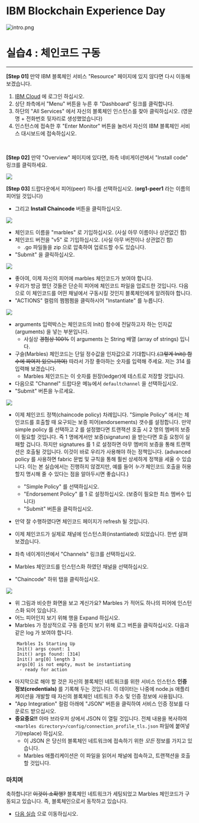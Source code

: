 # IBM Blockchain Experience Day  
![intro.png](./doc_images/intro.png)  
  
# 실습4 : 체인코드 구동

********


**[Step 01]** 만약 IBM 블록체인 서비스 "Resource" 페이지에 있지 않다면 다시 이동해 보겠습니다.
1. [IBM Cloud](https://console.ng.bluemix.net) 에 로그인 하십시오.
2. 상단 좌측에서 "Menu" 버튼을 누른 후 "Dashboard" 링크를 클릭합니다.
3. 하단의 "All Services" 에서 자신의 블록체인 인스턴스를 찾아 클릭하십시오. (영문명 + 전화번호 뒷자리로 생성했었습니다)
4. 인스턴스에 접속한 후 "Enter Monitor" 버튼을 눌러서 자신의 IBM 블록체인 서비스 대시보드에 접속하십시오.  

</br>

**[Step 02]** 만약 "Overview" 페이지에 있다면, 좌측 네비게이션에서 "Install code" 링크를 클릭하세요.  

![](/doc_images/ibc_deploy1.png)

**[Step 03]** 드랍다운에서 피어(peer) 하나를 선택하십시오. (**org1-peer1** 라는 이름의 피어일 것입니다)
- 그리고 **Install Chaincode** 버튼을 클릭하십시오.

![](/doc_images/ibc_deploy2.png)

- 체인코드 이름을 "marbles" 로 기입하십시오. (사실 아무 이름이나 상관없긴 함)
- 체인코드 버전을 "v5" 로 기입하십시오. (사실 아무 버전이나 상관없긴 함)
    - .go 파일들을 zip 으로 압축하여 업로드할 수도 있습니다.
- "Submit" 을 클릭하십시오.

![](/doc_images/ibc_deploy3.png)

- 좋아여, 이제 자신의 피어에 marbles 체인코드가 보여야 합니다.
- 우리가 방금 했던 것들은 단순히 피어에 체인코드 파일을 업로드한 것입니다. 다음으로 이 체인코드를 어떤 채널에서 구동시킬 것인지 블록체인에게 알려줘야 합니다.
- "ACTIONS" 컬럼의 쩜쩜쩜을 클릭하시어 "Instantiate" 를 누릅니다.

![](/doc_images/ibc_deploy4.png)

- arguments 입력박스는 체인코드의 Init() 함수에 전달하고자 하는 인자값(arguments) 을 넣는 부분입니다.
    - 사실상 ~~경험상 100%~~ 이 arguments 는 String 배열 (array of strings) 입니다.    
- 구슬(Marbles) 체인코드는 단일 정수값을 인자값으로 기대합니다.~~(그렇게 Init() 함수에 짜여져 있으니까여)~~ 따라서 가장 좋아하는 숫자를 입력해 주세요. 저는 314 를 입력해 보겠습니다.
    - Marbles 체인코드는 이 숫자를 원장(ledger)에 테스트로 저장할 것입니다.
- 다음으로 "Channel" 드랍다운 메뉴에서 `defaultchannel` 을 선택하십시오.
- "Submit" 버튼을 누르세요.

![](/doc_images/ibc_deploy5.png)

- 이제 체인코드 정책(chaincode policy) 차례입니다. "Simple Policy" 에서는 체인코드를 호출할 때 요구되는 보증 피어(endorsements) 갯수를 설정합니다. 만약 simple policy 를 선택하고 2 를 설정했다면 트랜잭션 호출 시 2 명의 멤버의 보증이 필요할 것입니다. 즉 1 명에게서만 보증(signature) 을 받는다면 호출 요청이 실패할 겁니다. 하지만 signatures 를 1 로 설정하면 아무 멤버의 보증을 통해 트랜잭션은 호출될 것입니다. 이것이 바로 우리가 사용해야 하는 정책입니다. (advanced policy 를 사용하면 fabric 문법 및 규칙을 통해 훨씬 상세하게 정책을 세울 수 있습니다. 이는 본 실습에서는 진행하지 않겠지만, 예를 들어 _누가_ 체인코드 호출을 허용할지 명시해 줄 수 있다는 점을 알아두시면 좋습니다.)
	- "Simple Policy" 를 선택하십시오.
	- "Endorsement Policy" 를 1 로 설정하십시오. (보증이 필요한 최소 멤버수 입니다)
	- "Submit" 버튼을 클릭하십시오.
- 만약 잘 수행하였다면 체인코드 페이지가 refresh 될 것입니다.

- 이제 체인코드가 실제로 채널에 인스턴스화(instantiated) 되었습니다. 한번 살펴 보겠습니다.
- 좌측 네이게이션에서 "Channels" 링크를 선택하십시오.
- Marbles 체인코드를 인스턴스화 하였던 채널을 선택하십시오.
- "Chaincode" 하위 탭을 클릭하십시오.

![](/doc_images/ibc_deploy6.png)

- 위 그림과 비슷한 화면을 보고 계신가요? Marbles 가 적어도 하나의 피어에 인스턴스화 되어 있습니다.
- 어느 피어인지 보기 위해 행을 Expand 하십시오.
- Marbles 가 정상적으로 구동 중인지 보기 위해 로그 버튼을 클릭하십시오. 다음과 같은 log 가 보여야 합니다.

```
    Marbles Is Starting Up
    Init() args count: 1
    Init() args found: [314]
    Init() arg[0] length 3
    args[0] is not empty, must be instantiating
     - ready for action
```

- 마지막으로 해야 할 것은 자신의 블록체인 네트워크를 위한 서비스 인스턴스 **인증 정보(credentials)** 를 기록해 두는 것입니다. 이 데이터는 나중에 node.js 애플리케이션을 개발할 때 자신의 블록체인 네트워크 주소 및 인증 정보에 사용됩니다.
- "App Integration" 컬럼 아래에 "JSON" 버튼을 클릭하여 서비스 인증 정보를 다운로드 받으십시오.
- **중요중요!!** 아마 브라우저 상에서 JSON 이 열릴 것입니다. 전체 내용을 복사하여 `<marbles directory>/config/connection_profile_tls.json` 파일에 붙여넣기(replace) 하십시오.
  - 이 JSON 은 당신의 블록체인 네트워크에 접속하기 위한 _모든_ 정보를 가지고 있습니다.
  - Marbles 애플리케이션은 이 파일을 읽어서 채널에 접속하고, 트랜잭션을 호출할 것입니다.
  
### 마치며

축하합니다! ~~이것이 소확행?~~ 블록체인 네트워크가 세팅되었고 Marbles 체인코드가 구동되고 있습니다. 즉, 블록체인으로서 동작하고 있습니다.

- [다음 실습](../README.md#hostmarbles) 으로 이동하십시오.
